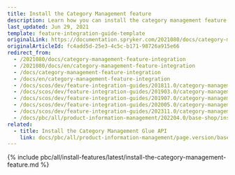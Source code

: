```yaml
---
title: Install the Category Management feature
description: Learn how you can install the category management feature in to your Spryker Cloud Commerce OS Project.
last_updated: Jun 29, 2021
template: feature-integration-guide-template
originalLink: https://documentation.spryker.com/2021080/docs/category-management-feature-integration
originalArticleId: fc4add5d-25e3-4c5c-b171-98726a915e66
redirect_from:
  - /2021080/docs/category-management-feature-integration
  - /2021080/docs/en/category-management-feature-integration
  - /docs/category-management-feature-integration
  - /docs/en/category-management-feature-integration
  - /docs/scos/dev/feature-integration-guides/201811.0/category-management-feature-integration.html
  - /docs/scos/dev/feature-integration-guides/201903.0/category-management-feature-integration.html
  - /docs/scos/dev/feature-integration-guides/201907.0/category-management-feature-integration.html
  - /docs/scos/dev/feature-integration-guides/202005.0/category-management-feature-integration.html
  - /docs/scos/dev/feature-integration-guides/202311.0/category-management-feature-integration.html
  - /docs/pbc/all/product-information-management/202204.0/base-shop/install-and-upgrade/install-features/install-the-category-management-feature.html
related:
  - title: Install the Category Management Glue API
    link: docs/pbc/all/product-information-management/page.version/base-shop/install-and-upgrade/install-glue-api/install-the-category-management-glue-api.html
---
```


{% include pbc/all/install-features/latest/install-the-category-management-feature.md %} <!-- To edit, see /_includes/pbc/all/install-features/202311.0/install-the-category-management-feature.md -->
